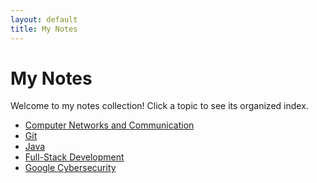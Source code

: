 ```yaml
---
layout: default
title: My Notes
---
```


# My Notes

Welcome to my notes collection! Click a topic to see its organized index.

<ul>
  <li><a href="{{ '/notes/Computer Networks and Communication/CNC Outline' | relative_url }}">Computer Networks and Communication</a></li>
  <li><a href="{{ '/notes/Git/' | relative_url }}">Git</a></li>
  <li><a href="{{ '/notes/Java/My Java Collection' | relative_url }}">Java</a></li>
  <li><a href="{{ '/notes/Full-Stack Development/Index/Full Stack' | relative_url }}">Full-Stack Development</a></li>
  <li><a href="{{ '/notes/Google Cybersecurity/Index/Google Cybersecurity' | relative_url }}">Google Cybersecurity</a></li>
</ul> 